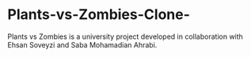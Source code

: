 # Plants-vs-Zombies-Clone-
Plants vs Zombies is a university project developed in collaboration with Ehsan Soveyzi and Saba Mohamadian Ahrabi.
